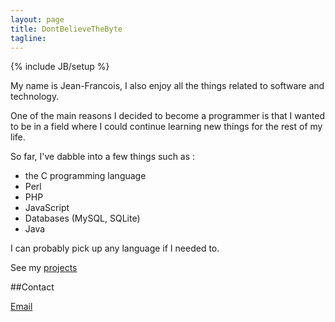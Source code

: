 ```yaml
---
layout: page
title: DontBelieveTheByte
tagline:
---
```

{% include JB/setup %}

My name is Jean-Francois, I also enjoy all the things related to software and technology. 

One of the main reasons I decided to become a programmer is that I wanted to be in a field where 
I could continue learning new things for the rest of my life.

So far, I've dabble into a few things such as : 

-  the C programming language
-  Perl
-  PHP
-  JavaScript
-  Databases (MySQL, SQLite)
-  Java

I can probably pick up any language if I needed to.

See my [projects](/categories.html#projects-ref)
    
##Contact

[Email](mailto:dontbelievethebyte@gmail.com)